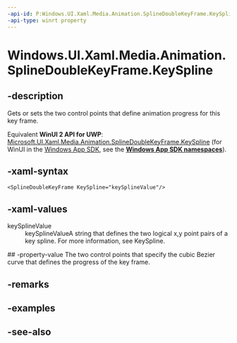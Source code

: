 ```yaml
---
-api-id: P:Windows.UI.Xaml.Media.Animation.SplineDoubleKeyFrame.KeySpline
-api-type: winrt property
---
```


<!-- Property syntax
public Windows.UI.Xaml.Media.Animation.KeySpline KeySpline { get;  set; }
-->

# Windows.UI.Xaml.Media.Animation.SplineDoubleKeyFrame.KeySpline

## -description
Gets or sets the two control points that define animation progress for this key frame.

Equivalent **WinUI 2 API for UWP**: [Microsoft.UI.Xaml.Media.Animation.SplineDoubleKeyFrame.KeySpline](/windows/winui/api/microsoft.ui.xaml.media.animation.splinedoublekeyframe.keyspline) (for WinUI in the [Windows App SDK](/windows/apps/windows-app-sdk/), see the **[Windows App SDK namespaces](/windows/windows-app-sdk/api/winrt/)**).

## -xaml-syntax
```xaml
<SplineDoubleKeyFrame KeySpline="keySplineValue"/>
```


## -xaml-values
<dl><dt>keySplineValue</dt><dd>keySplineValueA string that defines the two logical x,y point pairs of a key spline. For more information, see KeySpline.</dd>
</dl>
## -property-value
The two control points that specify the cubic Bezier curve that defines the progress of the key frame.

## -remarks

## -examples

## -see-also
